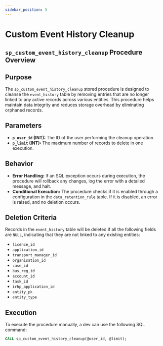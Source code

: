 ```yaml
---
sidebar_position: 5
---
```

# Custom Event History Cleanup

## `sp_custom_event_history_cleanup` Procedure Overview

## Purpose
The `sp_custom_event_history_cleanup` stored procedure is designed to cleanse the `event_history` table by removing entries that are no longer linked to any active records across various entities. This procedure helps maintain data integrity and reduces storage overhead by eliminating orphaned records.

## Parameters
- **`p_user_id` (INT):** The ID of the user performing the cleanup operation.
- **`p_limit` (INT):** The maximum number of records to delete in one execution.

## Behavior
- **Error Handling:** If an SQL exception occurs during execution, the procedure will rollback any changes, log the error with a detailed message, and halt.
- **Conditional Execution:** The procedure checks if it is enabled through a configuration in the `data_retention_rule` table. If it is disabled, an error is raised, and no deletion occurs.

## Deletion Criteria
Records in the `event_history` table will be deleted if all the following fields are `NULL`, indicating that they are not linked to any existing entities:
- `licence_id`
- `application_id`
- `transport_manager_id`
- `organisation_id`
- `case_id`
- `bus_reg_id`
- `account_id`
- `task_id`
- `irhp_application_id`
- `entity_pk`
- `entity_type`

## Execution
To execute the procedure manually, a dev can use the following SQL command:
```sql
CALL sp_custom_event_history_cleanup(@user_id, @limit);
